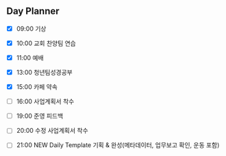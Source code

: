 ## Day Planner
- [x] 09:00 기상
- [x] 10:00 교회 찬양팀 연습
- [x] 11:00 예배
- [x] 13:00 청년팀성경공부
- [x] 15:00 카페 약속
- [ ] 16:00 사업계획서 착수
- [ ] 19:00 준영 피드백
- [ ] 20:00 수정 사업계획서 착수
- [ ] 21:00 NEW Daily Template 기획 & 완성(메타데이터, 업무보고 확인, 운동 포함)

